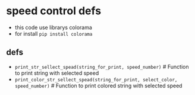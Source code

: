 # speed control defs
- this code use librarys colorama
- for install
`pip install colorama`
## defs
   - `print_str_sellect_spead(string_for_print, speed_number)` # Function to print string with selected speed
   - `print_color_str_sellect_spead(string_for_print, select_color, speed_number)` # Function to print colored string with selected speed
